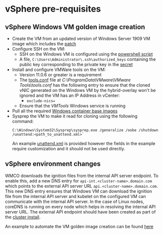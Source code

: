 # vSphere pre-requisites
## vSphere Windows VM golden image creation
* Create the VM from an updated version of Windows Server 1909 VM image which includes the [patch](https://support.microsoft.com/en-us/help/4565351/windows-10-update-kb4565351)
* Configure SSH on the VM:
  * SSH on the Windows VM is configured using the [powershell script](powershell.ps1)
  * A file, `C:\Users\Administrator\.ssh\authorized_keys` containing the public key corresponding to the private key in the [secret](https://github.com/openshift/windows-machine-config-operator#usage)
* Install and configure VMWare tools on the VM:
  * Version 11.0.6 or greater is a requirement
  * The [tools.conf](https://docs.vmware.com/en/VMware-Tools/11.2.0/com.vmware.vsphere.vmwaretools.doc/GUID-594192DA-0306-425D-B0CD-CB141C4C6874.html)
    file at *C:\ProgramData\VMware\VMware Tools\tools.conf* has the following entry to ensure that the cloned vNIC
    generated on the Windows VM by the hybrid-overlay won't be ignored and the VM has an IP Address in vCenter:
    * `exclude-nics=`
  * Ensure that the *VMTools* Windows service is running
* Pull all the required [Windows container base images](https://docs.microsoft.com/en-us/virtualization/windowscontainers/manage-containers/container-base-images)
* Sysprep the VM to make it read for cloning using the following command:
  ```
  C:\Windows\System32\Sysprep\sysprep.exe /generalize /oobe /shutdown /unattend:<path_to_unattend.xml>`
  ```
  An example [unattend.xml](unattend.xml) is provided however the fields in the example require customization and it
  should not be used directly.

## vSphere environment changes
WMCO downloads the ignition files from the internal API server endpoint. To enable this, add a new DNS entry for
`api-int.<cluster-name>.domain.com` which points to the external API server URL `api.<cluster-name>.domain.com`.
This new DNS entry ensures that Windows VM can download the ignition file from the internal API server and kubelet
on the configured VM can communicate with the internal API server. In the case of Linux nodes, coreDNS is running
on every node which helps in resolving the internal API server URL. The external API endpoint should have been
created as part of the
[cluster install](https://docs.openshift.com/container-platform/4.5/installing/installing_vsphere/installing-vsphere-installer-provisioned.html).

An example to automate the VM golden image creation can be found [here](vsphere_ci/README.md)
